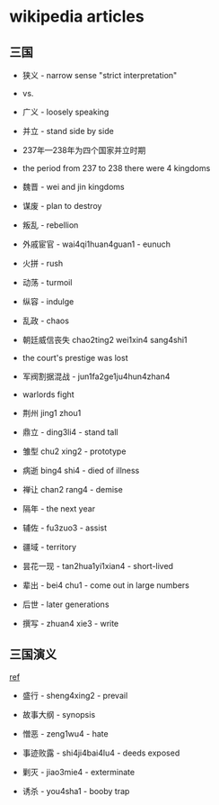 # wikipedia articles

## 三国

- 狭义 - narrow sense "strict interpretation"
- vs.
- 广义 - loosely speaking

- 并立 - stand side by side

- 237年—238年为四个国家并立时期
- the period from 237 to 238 there were 4 kingdoms

- 魏晋 - wei and jin kingdoms

- 谋废 - plan to destroy

- 叛乱 - rebellion

- 外戚宦官 - wai4qi1huan4guan1 - eunuch

- 火拼 - rush

- 动荡 - turmoil

- 纵容 - indulge

- 乱政 - chaos

- 朝廷威信丧失 chao2ting2 wei1xin4 sang4shi1
- the court's prestige was lost

- 军阀割据混战 - jun1fa2ge1ju4hun4zhan4
- warlords fight

- 荆州 jing1 zhou1

- 鼎立 - ding3li4 - stand tall

- 雏型 chu2 xing2 - prototype

- 病逝 bing4 shi4 - died of illness

- 禅让 chan2 rang4 - demise

- 隔年 - the next year

- 辅佐 - fu3zuo3 - assist

- 疆域 - territory

- 昙花一现 - tan2hua1yi1xian4 - short-lived

- 辈出 - bei4 chu1 - come out in large numbers

- 后世 - later generations

- 撰写 - zhuan4 xie3 - write

## 三国演义

[ref](https://zh.wikipedia.org/zh-cn/%E4%B8%89%E5%9B%BD%E6%BC%94%E4%B9%89)

- 盛行 - sheng4xing2 - prevail

- 故事大纲 - synopsis

- 憎恶 - zeng1wu4 - hate

- 事迹败露 - shi4ji4bai4lu4 - deeds exposed

- 剿灭 - jiao3mie4 - exterminate

- 诱杀 - you4sha1 - booby trap